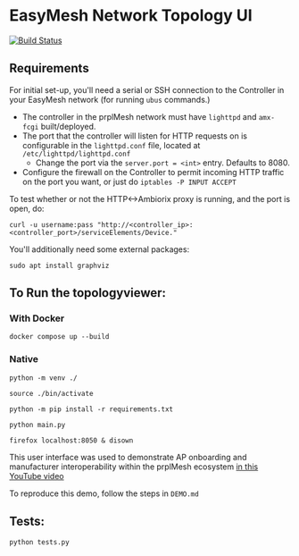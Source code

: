 # **EasyMesh Network Topology UI**
[![Build Status](https://gitlab.com/prpl-foundation/prplmesh/topologyViewer/badges/master/pipeline.svg)](https://gitlab.com/prpl-foundation/prplmesh/topologyViewer/pipelines)

## **Requirements**
For initial set-up, you'll need a serial or SSH connection to the Controller in your EasyMesh network (for running `ubus` commands.)
- The controller in the prplMesh network must have `lighttpd` and `amx-fcgi` built/deployed.
- The port that the controller will listen for HTTP requests on is configurable in the `lighttpd.conf` file,
located at `/etc/lighttpd/lighttpd.conf`
    - Change the port via the `server.port = <int>` entry. Defaults to 8080.
- Configure the firewall on the Controller to permit incoming HTTP traffic on the port you want, or just do `iptables -P INPUT ACCEPT`

To test whether or not the HTTP<->Ambiorix proxy is running, and the port is open, do:

`curl -u username:pass "http://<controller_ip>:<controller_port>/serviceElements/Device."`

You'll additionally need some external packages:

`sudo apt install graphviz`

## **To Run the topologyviewer:**

### With Docker

`docker compose up --build`

### Native

`python -m venv ./`

`source ./bin/activate`

`python -m pip install -r requirements.txt`

`python main.py`

`firefox localhost:8050 & disown`

This user interface was used to demonstrate AP onboarding and manufacturer interoperability within the prplMesh ecosystem [in this YouTube video](https://youtu.be/rYcfrIRljbQ)

To reproduce this demo, follow the steps in `DEMO.md`

## **Tests:**

`python tests.py`

